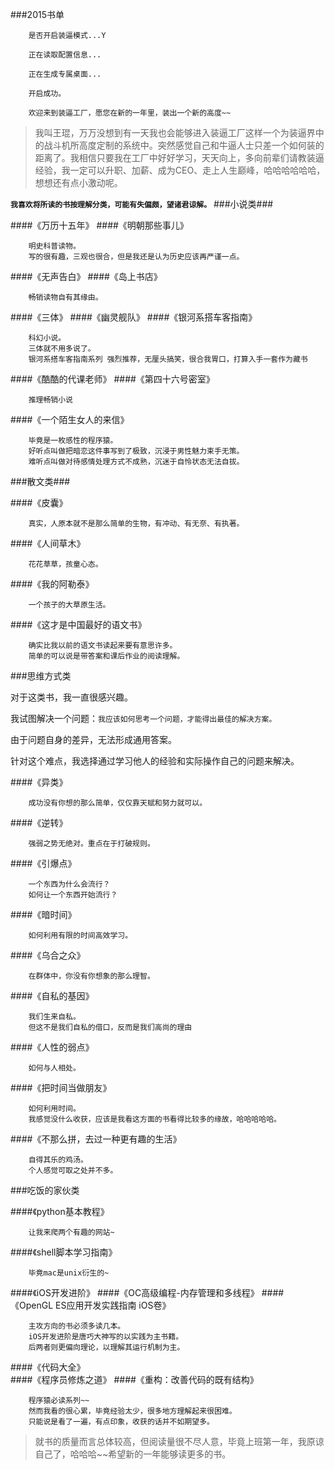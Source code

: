 ###2015书单


        是否开启装逼模式...Y

        正在读取配置信息...

        正在生成专属桌面...

        开启成功。

        欢迎来到装逼工厂，愿您在新的一年里，装出一个新的高度~~


> 我叫王琨，万万没想到有一天我也会能够进入装逼工厂这样一个为装逼界中的战斗机所高度定制的系统中。突然感觉自己和牛逼人士只差一个如何装的距离了。我相信只要我在工厂中好好学习，天天向上，多向前辈们请教装逼经验，我一定可以升职、加薪、成为CEO、走上人生巅峰，哈哈哈哈哈哈，想想还有点小激动呢。
    


**`我喜欢将所读的书按理解分类，可能有失偏颇，望诸君谅解。`**
###小说类###
    
####《万历十五年》
####《明朝那些事儿》
        
        明史科普读物。
        写的很有趣，三观也很合，但是我还是认为历史应该再严谨一点。
####《无声告白》
####《岛上书店》

        畅销读物自有其缘由。
        
####《三体》
####《幽灵舰队》
####《银河系搭车客指南》

        科幻小说。 
        三体就不用多说了。
        银河系搭车客指南系列 强烈推荐，无厘头搞笑，很合我胃口，打算入手一套作为藏书
####《酷酷的代课老师》
####《第四十六号密室》

        推理畅销小说
####《一个陌生女人的来信》
        
        毕竟是一枚感性的程序猿。
        好听点叫做把暗恋这件事写到了极致，沉浸于男性魅力束手无策。
        难听点叫做对待感情处理方式不成熟，沉迷于自怜状态无法自拔。
###散文类###
               
####《皮囊》
        
        真实，人原本就不是那么简单的生物，有冲动、有无奈、有执著。
####《人间草木》

        花花草草，孩童心态。
####《我的阿勒泰》

        一个孩子的大草原生活。
        
####《这才是中国最好的语文书》

        确实比我以前的语文书读起来要有意思许多。
        简单的可以说是带答案和课后作业的阅读理解。

        
###思维方式类

对于这类书，我一直很感兴趣。

我试图解决一个问题：`我应该如何思考一个问题，才能得出最佳的解决方案。`

由于问题自身的差异，无法形成通用答案。

针对这个难点，我选择通过学习他人的经验和实际操作自己的问题来解决。

####《异类》

        成功没有你想的那么简单，仅仅靠天赋和努力就可以。
####《逆转》
        
        强弱之势无绝对。重点在于打破规则。
####《引爆点》

        一个东西为什么会流行？
        如何让一个东西开始流行？
####《暗时间》

        如何利用有限的时间高效学习。
####《乌合之众》

        在群体中，你没有你想象的那么理智。
####《自私的基因》 

        我们生来自私。
        但这不是我们自私的借口，反而是我们高尚的理由
####《人性的弱点》

        如何与人相处。
####《把时间当做朋友》

        如何利用时间。
        我感觉没什么收获，应该是我看这方面的书看得比较多的缘故，哈哈哈哈哈。
####《不那么拼，去过一种更有趣的生活》

        自得其乐的鸡汤。
        个人感觉可取之处并不多。

###吃饭的家伙类

####《python基本教程》

        让我来爬两个有趣的网站~
        
####《shell脚本学习指南》

        毕竟mac是unix衍生的~
        
####《iOS开发进阶》
####《OC高级编程-内存管理和多线程》
####《OpenGL ES应用开发实践指南 iOS卷》

        主攻方向的书必须多读几本。
        iOS开发进阶是唐巧大神写的以实践为主书籍。
        后两者则更偏向理论，以理解其运行机制为主。
        
####《代码大全》        
####《程序员修炼之道》
####《重构：改善代码的既有结构》

        程序猿必读系列~~
        然而我看的很心累，毕竟经验太少，很多地方理解起来很困难。
        只能说是看了一遍，有点印象，收获的话并不如期望多。



> 就书的质量而言总体较高，但阅读量很不尽人意，毕竟上班第一年，我原谅自己了，哈哈哈~~希望新的一年能够读更多的书。